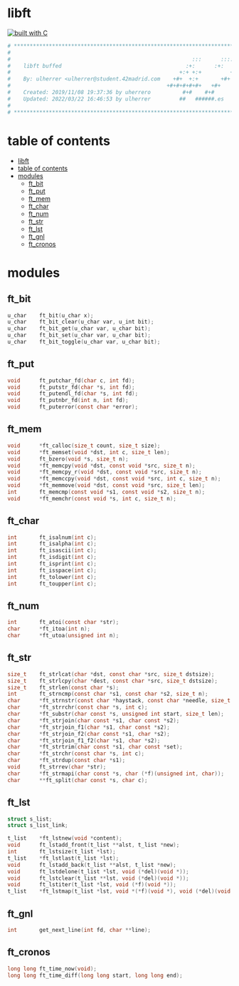 # libft

[![built with C](https://img.shields.io/badge/built%20with-C-blue.svg)](https://docs.microsoft.com/es-es/cpp/c-language/?view=msvc-170)

```Makefile
# **************************************************************************** #
#                                                                              #
#                                                         :::      ::::::::    #
#    libft buffed                                       :+:      :+:    :+:    #
#                                                     +:+ +:+         +:+      #
#    By: ulherrer <ulherrer@student.42madrid.com    +#+  +:+       +#+         #
#                                                 +#+#+#+#+#+   +#+            #
#    Created: 2019/11/08 19:37:36 by uherrero          #+#    #+#              #
#    Updated: 2022/03/22 16:46:53 by ulherrer         ##   ######.es           #
#                                                                              #
# **************************************************************************** #
```

# table of contents

- [libft](#libft)
- [table of contents](#table-of-contents)
- [modules](#modules)
  - [ft_bit](#ft_bit)
  - [ft_put](#ft_put)
  - [ft_mem](#ft_mem)
  - [ft_char](#ft_char)
  - [ft_num](#ft_num)
  - [ft_str](#ft_str)
  - [ft_lst](#ft_lst)
  - [ft_gnl](#ft_gnl)
  - [ft_cronos](#ft_cronos)

# modules

## ft_bit

```C
u_char    ft_bit(u_char x);
u_char    ft_bit_clear(u_char var, u_int bit);
u_char    ft_bit_get(u_char var, u_char bit);
u_char    ft_bit_set(u_char var, u_char bit);
u_char    ft_bit_toggle(u_char var, u_char bit);
```

## ft_put

```C
void      ft_putchar_fd(char c, int fd);
void      ft_putstr_fd(char *s, int fd);
void      ft_putendl_fd(char *s, int fd);
void      ft_putnbr_fd(int n, int fd);
void      ft_puterror(const char *error);
```

## ft_mem

```C
void      *ft_calloc(size_t count, size_t size);
void      *ft_memset(void *dst, int c, size_t len);
void      ft_bzero(void *s, size_t n);
void      *ft_memcpy(void *dst, const void *src, size_t n);
void      *ft_memcpy_r(void *dst, const void *src, size_t n);
void      *ft_memccpy(void *dst, const void *src, int c, size_t n);
void      *ft_memmove(void *dst, const void *src, size_t len);
int       ft_memcmp(const void *s1, const void *s2, size_t n);
void      *ft_memchr(const void *s, int c, size_t n);
```

## ft_char

```C
int       ft_isalnum(int c);
int       ft_isalpha(int c);
int       ft_isascii(int c);
int       ft_isdigit(int c);
int       ft_isprint(int c);
int       ft_isspace(int c);
int       ft_tolower(int c);
int       ft_toupper(int c);
```

## ft_num

```C
int       ft_atoi(const char *str);
char      *ft_itoa(int n);
char      *ft_utoa(unsigned int n);
```

## ft_str

```C
size_t    ft_strlcat(char *dst, const char *src, size_t dstsize);
size_t    ft_strlcpy(char *dest, const char *src, size_t dstsize);
size_t    ft_strlen(const char *s);
int       ft_strncmp(const char *s1, const char *s2, size_t n);
char      *ft_strnstr(const char *haystack, const char *needle, size_t len);
char      *ft_strrchr(const char *s, int c);
char      *ft_substr(char const *s, unsigned int start, size_t len);
char      *ft_strjoin(char const *s1, char const *s2);
char      *ft_strjoin_f1(char *s1, char const *s2);
char      *ft_strjoin_f2(char const *s1, char *s2);
char      *ft_strjoin_f1_f2(char *s1, char *s2);
char      *ft_strtrim(char const *s1, char const *set);
char      *ft_strchr(const char *s, int c);
char      *ft_strdup(const char *s1);
void      ft_strrev(char *str);
char      *ft_strmapi(char const *s, char (*f)(unsigned int, char));
char      **ft_split(char const *s, char c);
```

## ft_lst

```C
struct s_list;
struct s_list_link;

t_list    *ft_lstnew(void *content);
void      ft_lstadd_front(t_list **alst, t_list *new);
int       ft_lstsize(t_list *lst);
t_list    *ft_lstlast(t_list *lst);
void      ft_lstadd_back(t_list **alst, t_list *new);
void      ft_lstdelone(t_list *lst, void (*del)(void *));
void      ft_lstclear(t_list **lst, void (*del)(void *));
void      ft_lstiter(t_list *lst, void (*f)(void *));
t_list    *ft_lstmap(t_list *lst, void *(*f)(void *), void (*del)(void *));
```

## ft_gnl

```C
int       get_next_line(int fd, char **line);
```

## ft_cronos

```C
long long ft_time_now(void);
long long ft_time_diff(long long start, long long end);
```
